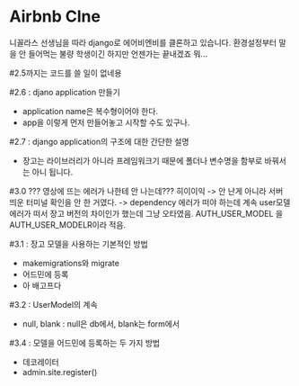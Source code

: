 # Airbnb Clne

니꼴라스 선생님을 따라 django로 에어비엔비를 클론하고 있습니다.
환경설정부터 말을 안 들어먹는 불량 학생이긴 하지만 언젠가는 끝내겠죠 뭐...

#2.5까지는 코드를 쓸 일이 없네용

#2.6 : djano application 만들기

- application name은 복수형이어야 한다.
- app을 이렇게 먼저 만들어놓고 시작할 수도 있구나.

#2.7 : django application의 구조에 대한 간단한 설명

- 장고는 라이브러리가 아니라 프레임워크기 때문에 폴더나 변수명을 함부로 바꿔서는 아니 됩니다.

#3.0
??? 영상에 뜨는 에러가 나한테 안 나는데??? 히이이익
-> 안 난게 아니라 서버 띄운 터미널 확인을 안 한 거였다.
-> dependency 에러가 떠야 하는데 계속 user모델 에러가 떠서 장고 버전의 차이인가 했는데 그냥 오타였음. AUTH_USER_MODEL 을 AUTH_USER_MODELR이라 적음.

#3.1 : 장고 모델을 사용하는 기본적인 방법

- makemigrations와 migrate
- 어드민에 등록
- 아 배고프다

#3.2 : UserModel의 계속

- null, blank : null은 db에서, blank는 form에서

#3.4 : 모델을 어드민에 등록하는 두 가지 방법

- 데코레이터
- admin.site.register()
